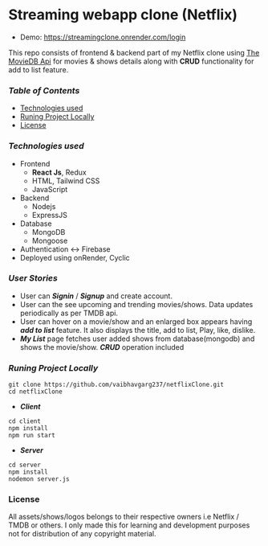 # Streaming webapp clone (Netflix)

- Demo: <https://streamingclone.onrender.com/login>

This repo consists of frontend & backend part of my Netflix clone using [The MovieDB Api](https://www.themoviedb.org/documentation/api) for movies & shows details along with **CRUD** functionality for add to list feature. 

### ***Table of Contents***
- [Technologies used](#technologies-used)
- [Runing Project Locally](#user-stories)
- [License](#technologies-used)


### ***Technologies used***

- Frontend 
  -  **React Js**, Redux
  -  HTML, Tailwind CSS
  -  JavaScript 
- Backend
  -  Nodejs
  -  ExpressJS
- Database
  - MongoDB
  - Mongoose
- Authentication ↔️ Firebase
- Deployed using onRender, Cyclic


### ***User Stories***

- User can ***Signin*** / ***Signup*** and create account.
- User can the see upcoming and trending movies/shows. Data updates periodically as per TMDB api.
- User can hover on a movie/show and an enlarged box appears having ***add to list*** feature. It also displays the title, add to list, Play, like, dislike.
- ***My List*** page fetches user added shows from database(mongodb) and shows the movie/show. ***CRUD*** operation included

### ***Runing Project Locally***
```
git clone https://github.com/vaibhavgarg237/netflixClone.git
cd netflixClone
```
  -  ***Client***
```
cd client
npm install
npm run start
```
  -  ***Server***
```
cd server
npm install
nodemon server.js
```

### **License**
  
All assets/shows/logos belongs to their respective owners i.e Netflix / TMDB or others. I only made this for learning and development purposes not for distribution of any copyright material.
